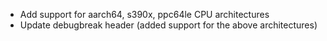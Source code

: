 - Add support for aarch64, s390x, ppc64le CPU architectures
- Update debugbreak header (added support for the above architectures)
